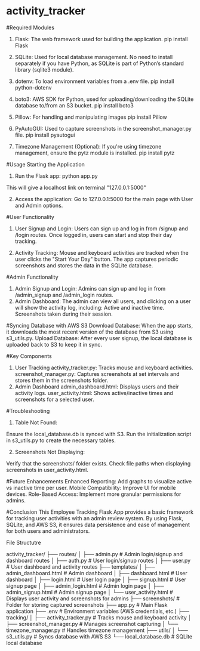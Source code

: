 # activity_tracker

#Required Modules
1. Flask: The web framework used for building the application.
pip install Flask

2. SQLite: Used for local database management. No need to install separately if you have Python, as SQLite is part of Python’s standard library (sqlite3 module).

3. dotenv: To load environment variables from a .env file.
pip install python-dotenv

4. boto3: AWS SDK for Python, used for uploading/downloading the SQLite database to/from an S3 bucket.
pip install boto3

5. Pillow: For handling and manipulating images
pip install Pillow

6. PyAutoGUI: Used to capture screenshots in the screenshot_manager.py file.
pip install pyautogui

7. Timezone Management (Optional): If you're using timezone management, ensure the pytz module is installed.
pip install pytz



#Usage
Starting the Application
1. Run the Flask app:
python app.py

This will give a localhost link on terminal "127.0.0.1:5000" 

2. Access the application:
Go to 127.0.0.1:5000 for the main page with User and Admin options.

#User Functionality
1. User Signup and Login:
Users can sign up and log in from /signup and /login routes.
Once logged in, users can start and stop their day tracking.

2. Activity Tracking:
Mouse and keyboard activities are tracked when the user clicks the "Start Your Day" button.
The app captures periodic screenshots and stores the data in the SQLite database.

#Admin Functionality
1. Admin Signup and Login:
Admins can sign up and log in from /admin_signup and /admin_login routes.
2. Admin Dashboard:
The admin can view all users, and clicking on a user will show the activity log, including:
Active and inactive time.
Screenshots taken during their session.

#Syncing Database with AWS S3
Download Database: When the app starts, it downloads the most recent version of the database from S3 using s3_utils.py.
Upload Database: After every user signup, the local database is uploaded back to S3 to keep it in sync.

#Key Components
1. User Tracking
activity_tracker.py: Tracks mouse and keyboard activities.
screenshot_manager.py: Captures screenshots at set intervals and stores them in the screenshots folder.
2. Admin Dashboard
admin_dashboard.html: Displays users and their activity logs.
user_activity.html: Shows active/inactive times and screenshots for a selected user.

#Troubleshooting
1. Table Not Found:

Ensure the local_database.db is synced with S3.
Run the initialization script in s3_utils.py to create the necessary tables.

2. Screenshots Not Displaying:

Verify that the screenshots/ folder exists.
Check file paths when displaying screenshots in user_activity.html.

#Future Enhancements
Enhanced Reporting: Add graphs to visualize active vs inactive time per user.
Mobile Compatibility: Improve UI for mobile devices.
Role-Based Access: Implement more granular permissions for admins.

#Conclusion
This Employee Tracking Flask App provides a basic framework for tracking user activities with an admin review system. By using Flask, SQLite, and AWS S3, it ensures data persistence and ease of management for both users and administrators.


File Structutre

activity_tracker/
├── routes/
│   ├── admin.py   # Admin login/signup and dashboard routes
│   ├── auth.py    # User login/signup routes
│   ├── user.py    # User dashboard and activity routes
├── templates/
│   ├── admin_dashboard.html  # Admin dashboard
│   ├── dashboard.html        # User dashboard
│   ├── login.html            # User login page
│   ├── signup.html           # User signup page
│   ├── admin_login.html      # Admin login page
│   ├── admin_signup.html     # Admin signup page
│   └── user_activity.html    # Displays user activity and screenshots for admins
├── screenshots/              # Folder for storing captured screenshots
├── app.py                        # Main Flask application
├── .env                          # Environment variables (AWS credentials, etc.)
├── tracking/
│   ├── activity_tracker.py       # Tracks mouse and keyboard activity
│   ├── screenshot_manager.py     # Manages screenshot capturing
│   └── timezone_manager.py       # Handles timezone management
├── utils/
│   └── s3_utils.py               # Syncs database with AWS S3
└── local_database.db             # SQLite local database

